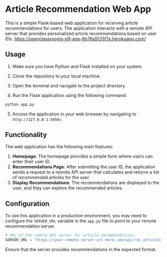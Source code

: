 # Article Recommendation Web App

This is a simple Flask-based web application for receiving article recommendations for users. The application interacts with a remote API server that provides personalized article recommendations based on user IDs.
https://openclassrooms-p9-app-6b76a5f33f7a.herokuapp.com/
## Usage
1. Make sure you have Python and Flask installed on your system.

2. Clone the repository to your local machine.

3. Open the terminal and navigate to the project directory.

4. Run the Flask application using the following command:
```bash
python app.py
```
5. Access the application in your web browser by navigating to `http://127.0.0.1:5050/`.

## Functionality  
The web application has the following main features:  
1. __Homepage__: The homepage provides a simple form where users can enter their user ID.  
2. __Recommendations Page__: After submitting the user ID, the application sends a request to a remote API server that calculates and returns a list of recommended articles for the user.  
3. __Display Recommendations__: The recommendations are displayed to the user, and they can explore the recommended articles.  

## Configuration
To use this application in a production environment, you may need to configure the `SERVER_URL` variable in the `app.py` file to point to your remote recommendation server.  
```python
# URL of the remote API server for article recommendations.
SERVER_URL = "https://your-remote-server-url-here.com/api/rec_articles?user_id="
```

Ensure that the server provides recommendations in the expected format.
